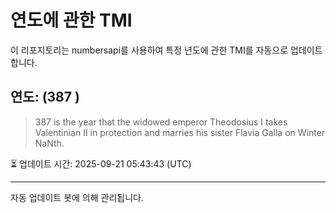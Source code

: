 
# 연도에 관한 TMI

이 리포지토리는 numbersapi를 사용하여 특정 년도에 관한 TMI를 자동으로 업데이트합니다.

## 연도: (387 )
> 387 is the year that the widowed emperor Theodosius I takes Valentinian II in protection and marries his sister Flavia Galla on Winter NaNth.

⏳ 업데이트 시간: 2025-09-21 05:43:43 (UTC)

---
자동 업데이트 봇에 의해 관리됩니다.
